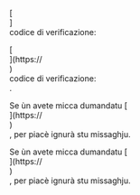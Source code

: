 [<br host>]<br action>codice di verificazione:<br code>

[<br host>](https://<br host>)<br action>codice di verificazione:<br code>.

Se ùn avete micca dumandatu [<br host>](https://<br host>)<br action>, per piacè ignurà stu missaghju.

Se ùn avete micca dumandatu [<br host>](https://<br host>)<br action>, per piacè ignurà stu missaghju.
